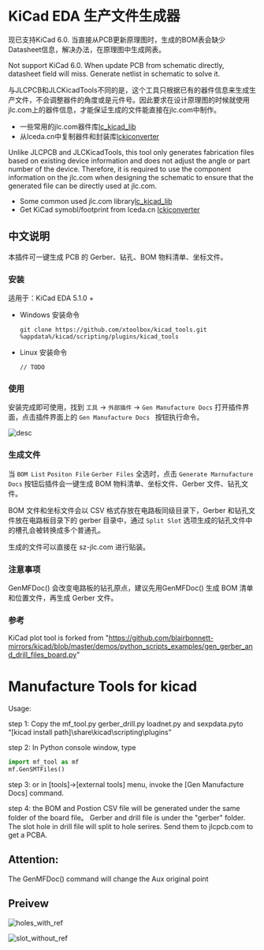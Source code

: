 
# KiCad EDA 生产文件生成器

现已支持KiCad 6.0. 当直接从PCB更新原理图时，生成的BOM表会缺少Datasheet信息，解决办法，在原理图中生成网表。

Not support KiCad 6.0. When update PCB from schematic directly, datasheet field will miss. Generate netlist in schematic to solve it.

与JLCPCB和JLCKicadTools不同的是，这个工具只根据已有的器件信息来生成生产文件，不会调整器件的角度或是元件号。因此要求在设计原理图的时候就使用jlc.com上的器件信息，才能保证生成的文件能直接在jlc.com中制作。
* 一些常用的jlc.com器件库[lc_kicad_lib](https://github.com/xtoolbox/lc_kicad_lib)
* 从lceda.cn中复制器件和封装库[lckiconverter](https://github.com/xtoolbox/lckiconverter)

Unlike JLCPCB and JLCKicadTools, this tool only generates fabrication files based on existing device information and does not adjust the angle or part number of the device. Therefore, it is required to use the component information on the jlc.com when designing the schematic to ensure that the generated file can be directly used at jlc.com.
* Some common used jlc.com library[lc_kicad_lib](https://github.com/xtoolbox/lc_kicad_lib)
* Get KiCad symobl/footprint from lceda.cn [lckiconverter](https://github.com/xtoolbox/lckiconverter)

## 中文说明

本插件可一键生成 PCB 的 Gerber、钻孔、BOM 物料清单、坐标文件。

### 安装

适用于：KiCad EDA 5.1.0 +

* Windows 安装命令
    ```
    git clone https://github.com/xtoolbox/kicad_tools.git %appdata%/kicad/scripting/plugins/kicad_tools
    ```
* Linux 安装命令
    ```
    // TODO
    ```

### 使用

安装完成即可使用，找到 `工具` -> `外部插件` -> `Gen Manufacture Docs` 打开插件界面，点击插件界面上的 `Gen Manufacture Docs ` 按钮执行命令。

![desc](desc.png)

### 生成文件

当 `BOM List` `Positon File` `Gerber Files` 全选时，点击 `Generate Marnufacture Docs` 按钮后插件会一键生成 BOM 物料清单、坐标文件、Gerber 文件、钻孔文件。

BOM 文件和坐标文件会以 CSV 格式存放在电路板同级目录下，Gerber 和钻孔文件放在电路板目录下的 gerber 目录中，通过 `Split Slot` 选项生成的钻孔文件中的槽孔会被转换成多个普通孔。

生成的文件可以直接在 sz-jlc.com 进行贴装。

### 注意事项

GenMFDoc() 会改变电路板的钻孔原点，建议先用GenMFDoc() 生成 BOM 清单和位置文件，再生成 Gerber 文件。

### 参考

KiCad plot tool is forked from "https://github.com/blairbonnett-mirrors/kicad/blob/master/demos/python_scripts_examples/gen_gerber_and_drill_files_board.py"


# Manufacture Tools for kicad

Usage:

step 1: Copy the mf_tool.py gerber_drill.py loadnet.py and sexpdata.pyto “[kicad install path]\share\kicad\scripting\plugins”

step 2: In Python console window, type 
```python
import mf_tool as mf
mf.GenSMTFiles()
```

step 3: or in [tools]->[external tools] menu, invoke the [Gen Manufacture Docs] command.

step 4: the BOM and Postion CSV file will be generated under the same folder of the board file。 Gerber and drill file is under the "gerber" folder. The slot hole in drill file will split to hole serires. Send them to jlcpcb.com to get a PCBA.

## Attention:

The GenMFDoc() command will change the Aux original point

## Preivew


![holes_with_ref](holes_with_ref.png)


![slot_without_ref](slot_without_ref.png)
